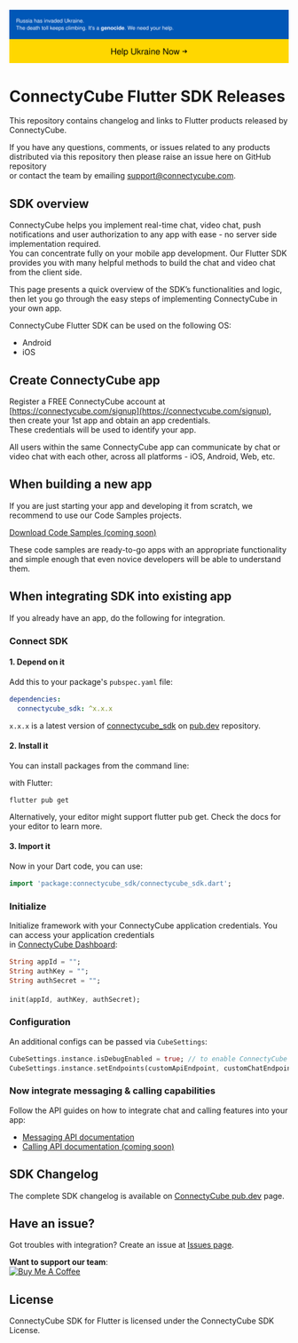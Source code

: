 [![Stand With Ukraine](https://raw.githubusercontent.com/vshymanskyy/StandWithUkraine/main/banner2-direct.svg)](https://stand-with-ukraine.pp.ua)

# ConnectyCube Flutter SDK Releases

This repository contains changelog and links to Flutter products released by ConnectyCube.

If you have any questions, comments, or issues related to any products distributed via this repository then please raise an issue here on GitHub repository  
or contact the team by emailing support@connectycube.com.

## SDK overview

ConnectyCube helps you implement real-time chat, video chat, push notifications and user authorization to any app with ease - no server side implementation required.  
You can concentrate fully on your mobile app development. Our Flutter SDK provides you with many helpful methods to build the chat and video chat from the client side.

This page presents a quick overview of the SDK’s functionalities and logic, then let you go through the easy steps of implementing ConnectyCube in your own app.

ConnectyCube Flutter SDK can be used on the following OS:

- Android
- iOS

## Create ConnectyCube app

Register a FREE ConnectyCube account at [https://connectycube.com/signup](https://connectycube.com/signup), then create your 1st app and obtain an app credentials.  
These credentials will be used to identify your app.

All users within the same ConnectyCube app can communicate by chat or video chat with each other, across all platforms - iOS, Android, Web, etc.

## When building a new app

If you are just starting your app and developing it from scratch, we recommend to use our Code Samples projects.

[Download Code Samples (coming soon)](https://developers.connectycube.com/flutter/code-samples)

These code samples are ready-to-go apps with an appropriate functionality and simple enough that even novice developers will be able to understand them.

## When integrating SDK into existing app

If you already have an app, do the following for integration.

### Connect SDK

#### 1. Depend on it

Add this to your package's `pubspec.yaml` file:

```yaml
dependencies:
  connectycube_sdk: ^x.x.x
```

`x.x.x` is a latest version of [connectycube_sdk](https://pub.dev/packages/connectycube_sdk/versions) on [pub.dev](https://pub.dev) repository.

#### 2. Install it

You can install packages from the command line:

with Flutter:

```shell
flutter pub get
```

Alternatively, your editor might support flutter pub get. Check the docs for your editor to learn more.

#### 3. Import it

Now in your Dart code, you can use:

```dart
import 'package:connectycube_sdk/connectycube_sdk.dart';
```

### Initialize

Initialize framework with your ConnectyCube application credentials. You can access your application credentials  
in [ConnectyCube Dashboard](https://admin.connectycube.com):

```dart
String appId = "";
String authKey = "";
String authSecret = "";

init(appId, authKey, authSecret);
```

### Configuration

An additional configs can be passed via `CubeSettings`:

```dart
CubeSettings.instance.isDebugEnabled = true; // to enable ConnectyCube SDK logs; 
CubeSettings.instance.setEndpoints(customApiEndpoint, customChatEndpoint); // to set custom endpoints
```

### Now integrate messaging & calling capabilities

Follow the API guides on how to integrate chat and calling features into your app:

- [Messaging API documentation](https://developers.connectycube.com/flutter/messaging)
- [Calling API documentation (coming soon)](https://developers.connectycube.com/flutter/videocalling)

## SDK Changelog

The complete SDK changelog is available on [ConnectyCube pub.dev](https://pub.dev/packages/connectycube_sdk#-changelog-tab-) page.

## Have an issue?

Got troubles with integration? Create an issue at [Issues page](https://github.com/ConnectyCube/connectycube-flutter-sdk-releases/issues).

**Want to support our team**:<br>
<a href="https://www.buymeacoffee.com/connectycube" target="_blank"><img src="https://cdn.buymeacoffee.com/buttons/v2/default-blue.png" alt="Buy Me A Coffee" style="height: 60px !important;width: 217px !important;" ></a>

## License

ConnectyCube SDK for Flutter is licensed under the ConnectyCube SDK License.
